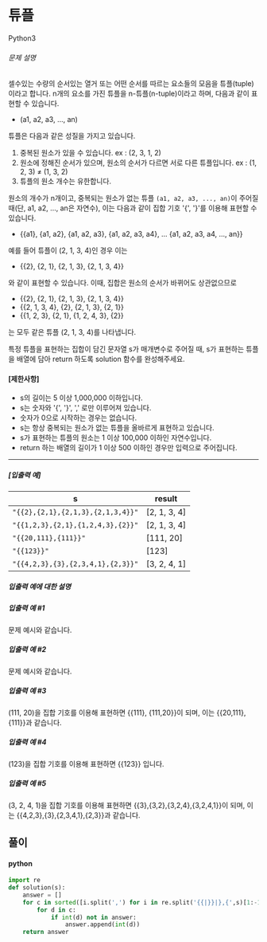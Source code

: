 # 튜플

Python3 

###### 문제 설명

셀수있는 수량의 순서있는 열거 또는 어떤 순서를 따르는 요소들의 모음을 튜플(tuple)이라고 합니다. n개의 요소를 가진 튜플을 n-튜플(n-tuple)이라고 하며, 다음과 같이 표현할 수 있습니다.

-   (a1, a2, a3, ..., an)

튜플은 다음과 같은 성질을 가지고 있습니다.

1.  중복된 원소가 있을 수 있습니다. ex : (2, 3, 1, 2)
2.  원소에 정해진 순서가 있으며, 원소의 순서가 다르면 서로 다른 튜플입니다. ex : (1, 2, 3) ≠ (1, 3, 2)
3.  튜플의 원소 개수는 유한합니다.

원소의 개수가 n개이고, 중복되는 원소가 없는 튜플 `(a1, a2, a3, ..., an)`이 주어질 때(단, a1, a2, ..., an은 자연수), 이는 다음과 같이 집합 기호 '{', '}'를 이용해 표현할 수 있습니다.

-   {{a1}, {a1, a2}, {a1, a2, a3}, {a1, a2, a3, a4}, ... {a1, a2, a3, a4, ..., an}}

예를 들어 튜플이 (2, 1, 3, 4)인 경우 이는

-   {{2}, {2, 1}, {2, 1, 3}, {2, 1, 3, 4}}

와 같이 표현할 수 있습니다. 이때, 집합은 원소의 순서가 바뀌어도 상관없으므로

-   {{2}, {2, 1}, {2, 1, 3}, {2, 1, 3, 4}}
-   {{2, 1, 3, 4}, {2}, {2, 1, 3}, {2, 1}}
-   {{1, 2, 3}, {2, 1}, {1, 2, 4, 3}, {2}}

는 모두 같은 튜플 (2, 1, 3, 4)를 나타냅니다.

특정 튜플을 표현하는 집합이 담긴 문자열 s가 매개변수로 주어질 때, s가 표현하는 튜플을 배열에 담아 return 하도록 solution 함수를 완성해주세요.

#### [제한사항]

-   s의 길이는 5 이상 1,000,000 이하입니다.
-   s는 숫자와 '{', '}', ',' 로만 이루어져 있습니다.
-   숫자가 0으로 시작하는 경우는 없습니다.
-   s는 항상 중복되는 원소가 없는 튜플을 올바르게 표현하고 있습니다.
-   s가 표현하는 튜플의 원소는 1 이상 100,000 이하인 자연수입니다.
-   return 하는 배열의 길이가 1 이상 500 이하인 경우만 입력으로 주어집니다.

* * * * *

##### [입출력 예]

| s | result |
| --- | --- |
| `"{{2},{2,1},{2,1,3},{2,1,3,4}}"` | [2, 1, 3, 4] |
| `"{{1,2,3},{2,1},{1,2,4,3},{2}}"` | [2, 1, 3, 4] |
| `"{{20,111},{111}}"` | [111, 20] |
| `"{{123}}"` | [123] |
| `"{{4,2,3},{3},{2,3,4,1},{2,3}}"` | [3, 2, 4, 1] |

##### 입출력 예에 대한 설명

##### 입출력 예 #1

문제 예시와 같습니다.

##### 입출력 예 #2

문제 예시와 같습니다.

##### 입출력 예 #3

(111, 20)을 집합 기호를 이용해 표현하면 {{111}, {111,20}}이 되며, 이는 {{20,111},{111}}과 같습니다.

##### 입출력 예 #4

(123)을 집합 기호를 이용해 표현하면 {{123}} 입니다.

##### 입출력 예 #5

(3, 2, 4, 1)을 집합 기호를 이용해 표현하면 {{3},{3,2},{3,2,4},{3,2,4,1}}이 되며, 이는 {{4,2,3},{3},{2,3,4,1},{2,3}}과 같습니다.


## 풀이

#### python
```python
import re
def solution(s):
    answer = []
    for c in sorted([i.split(',') for i in re.split('{{|}}|},{',s)[1:-1]],key=len):
        for d in c:
            if int(d) not in answer:
                answer.append(int(d))
    return answer
```